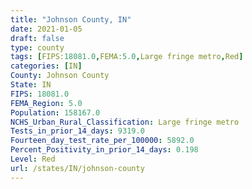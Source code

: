 ```yaml
---
title: "Johnson County, IN"
date: 2021-01-05
draft: false
type: county
tags: [FIPS:18081.0,FEMA:5.0,Large fringe metro,Red]
categories: [IN]
County: Johnson County
State: IN
FIPS: 18081.0
FEMA_Region: 5.0
Population: 158167.0
NCHS_Urban_Rural_Classification: Large fringe metro
Tests_in_prior_14_days: 9319.0
Fourteen_day_test_rate_per_100000: 5892.0
Percent_Positivity_in_prior_14_days: 0.198
Level: Red
url: /states/IN/johnson-county
---
```



